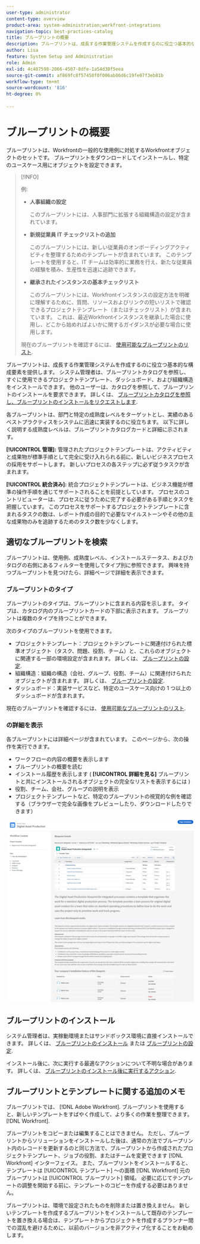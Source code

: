 ```yaml
---
user-type: administrator
content-type: overview
product-area: system-administration;workfront-integrations
navigation-topic: best-practices-catalog
title: ブループリントの概要
description: ブループリントは、成長する作業管理システムを作成するのに役立つ基本的な構成要素を提供します。
author: Lisa
feature: System Setup and Administration
role: Admin
exl-id: 4c487598-2066-4507-8dfe-1a54d38f5eea
source-git-commit: af869fc8f57458f0f006ab86d6c19fe07f3eb81b
workflow-type: tm+mt
source-wordcount: '816'
ht-degree: 0%

---
```


# ブループリントの概要

ブループリントは、Workfrontの一般的な使用例に対処するWorkfrontオブジェクトのセットです。 ブループリントをダウンロードしてインストールし、特定のユースケース用にオブジェクトを設定できます。

>[!INFO]
>
>例:
>
>* **人事組織の設定**
>
>   このブループリントには、人事部門に拡張する組織構造の設定が含まれています。
>
>* **新規従業員 IT チェックリストの追加**
>
>   このブループリントには、新しい従業員のオンボーディングアクティビティを整理するためのテンプレートが含まれています。 このテンプレートを使用すると、IT チームは効率的に業務を行え、新たな従業員の経験を積み、生産性を迅速に追跡できます。
>
>* **継承されたインスタンスの基本チェックリスト**
>
>    このブループリントには、Workfrontインスタンスの設定方法を明確に理解するために、質問、リソースおよびリンクの短いリストで確認できるプロジェクトテンプレート（またはチェックリスト）が含まれています。 これは、最近Workfrontインスタンスを継承した場合に使用し、どこから始めればよいかに関するガイダンスが必要な場合に使用します。
>
>現在のブループリントを確認するには、 [使用可能なブループリントのリスト](/help/quicksilver/administration-and-setup/blueprints/list-of-available-blueprints.md).


ブループリントは、成長する作業管理システムを作成するのに役立つ基本的な構成要素を提供します。 システム管理者は、ブループリントカタログを参照し、すぐに使用できるプロジェクトテンプレート、ダッシュボード、および組織構造をインストールできます。 他のユーザーは、カタログを参照して、ブループリントのインストールを要求できます。 詳しくは、 [ブループリントカタログを参照し、ブループリントのインストールをリクエストします](../../administration-and-setup/blueprints/browse-catalog.md).

各ブループリントは、部門と特定の成熟度レベルをターゲットとし、実績のあるベストプラクティスをシステムに迅速に実装するのに役立ちます。 以下に詳しく説明する成熟度レベルは、ブループリントカタログカードと詳細に示されます。

**[!UICONTROL 管理]:** 管理されたプロジェクトテンプレートは、アクティビティと成果物が標準手順として完全に受け入れられる前に、新しいビジネスプロセスの採用をサポートします。 新しいプロセスの各ステップに必ず従うタスクが含まれます。

**[!UICONTROL 統合済み]:** 統合プロジェクトテンプレートは、ビジネス機能が標準の操作手順を通じてサポートされることを前提としています。 プロセスのコントリビューターは、プロセスに従うために完了する必要がある手順とタスクを把握しています。 このプロセスをサポートするプロジェクトテンプレートに含まれるタスクの数は、レポート作成の目的で必要なマイルストーンやその他の主な成果物のみを追跡するためのタスク数を少なくします。

## 適切なブループリントを検索

ブループリントは、使用例、成熟度レベル、インストールステータス、およびカタログの右側にあるフィルターを使用してタイプ別に参照できます。 興味を持つブループリントを見つけたら、詳細ページで詳細を表示できます。

### ブループリントのタイプ

ブループリントのタイプは、ブループリントに含まれる内容を示します。 タイプは、カタログ内のブループリントカードの下部に表示されます。 ブループリントは複数のタイプを持つことができます。

次のタイプのブループリントを使用できます。

* プロジェクトテンプレート：プロジェクトテンプレートに関連付けられた標準オブジェクト（タスク、問題、役割、チーム）と、これらのオブジェクトに関連する一部の環境設定が含まれます。 詳しくは、 [ブループリントの設定](../../administration-and-setup/blueprints/configure-template-package.md).
* 組織構造：組織の構造（会社、グループ、役割、チーム）に関連付けられたオブジェクトが含まれます。 詳しくは、 [ブループリントの設定](../../administration-and-setup/blueprints/configure-template-package.md).
* ダッシュボード：実装サービスなど、特定のユースケース向けの 1 つ以上のダッシュボードが含まれます。
<!--
* Request queues: Includes one or more projects configured as request queues.
* Custom forms: Includes custom forms attached to another object type, such as a project or portfolio.
* Setup features: Includes one or more elements that are configured in the Setup area of Workfront, such as layout templates.
-->

現在のブループリントを確認するには、 [使用可能なブループリントのリスト](/help/quicksilver/administration-and-setup/blueprints/list-of-available-blueprints.md).

###  の詳細を表示

各ブループリントには詳細ページが含まれています。 このページから、次の操作を実行できます。

* ワークフローの内容の概要を表示します
* ブループリントの概要を読む
* インストール履歴を表示します ( **[!UICONTROL 詳細を見る]** ブループリントと共にインストールされるオブジェクトの完全なリストを表示するには )
* 役割、チーム、会社、グループの説明を表示
* プロジェクトテンプレートなど、特定のブループリントの視覚的な例を確認する（ブラウザーで完全な画像をプレビューしたり、ダウンロードしたりできます）

![[!UICONTROL ブループリントの詳細] ページ](assets/blueprint-details-page-2022.png)

## ブループリントのインストール

システム管理者は、実稼動環境またはサンドボックス環境に直接インストールできます。 詳しくは、 [ブループリントのインストール](../../administration-and-setup/blueprints/blueprints-install.md) または [ブループリントの設定](../../administration-and-setup/blueprints/configure-template-package.md).

インストール後に、次に実行する最適なアクションについて不明な場合があります。 詳しくは、 [ブループリントのインストール後に実行するアクション](../../administration-and-setup/blueprints/best-next-actions-after-install.md).

## ブループリントとテンプレートに関する追加のメモ

ブループリントでは、 [!DNL Adobe Workfront]. ブループリントを使用すると、新しいテンプレートをすばやく作成して、より多くの作業を整理できます。 [!DNL Workfront].

ブループリントをコピーまたは編集することはできません。 ただし、ブループリントからソリューションをインストールした後は、通常の方法でブループリント内のレコードを更新するのと同じ方法で、ブループリントから作成されたプロジェクトテンプレート、ジョブの役割、またはチームを変更できます [!DNL Workfront] インターフェイス。 また、ブループリントをインストールすると、テンプレートは [!UICONTROL テンプレート] ～の面積 [!DNL Workfront] 元のブループリントは [!UICONTROL ブループリント] 領域。 必要に応じてテンプレートの調整を開始する前に、テンプレートのコピーを作成する必要はありません。

ブループリントは、環境で設定されたものを削除または置き換えません。 新しいテンプレートを作成するブループリントをインストールして既存のテンプレートを置き換える場合は、テンプレートからプロジェクトを作成するプランナー間での混乱を避けるために、以前のバージョンを非アクティブ化することをお勧めします。

